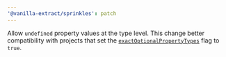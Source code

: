 ```yaml
---
'@vanilla-extract/sprinkles': patch
---
```


Allow `undefined` property values at the type level.
This change better compatibility with projects that set the [`exactOptionalPropertyTypes`][exactOptionalPropertyTypes] flag to `true`.

[exactOptionalPropertyTypes]: https://www.typescriptlang.org/tsconfig#exactOptionalPropertyTypes
